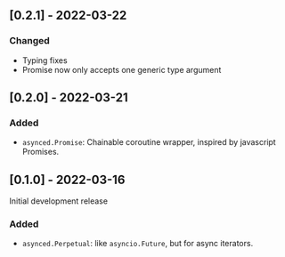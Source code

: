 ## [0.2.1] - 2022-03-22

### Changed

- Typing fixes
- Promise now only accepts one generic type argument

## [0.2.0] - 2022-03-21

### Added

- `asynced.Promise`: Chainable coroutine wrapper, inspired by javascript Promises.


## [0.1.0] - 2022-03-16

Initial development release

### Added

- `asynced.Perpetual`: like `asyncio.Future`, but for async iterators.
